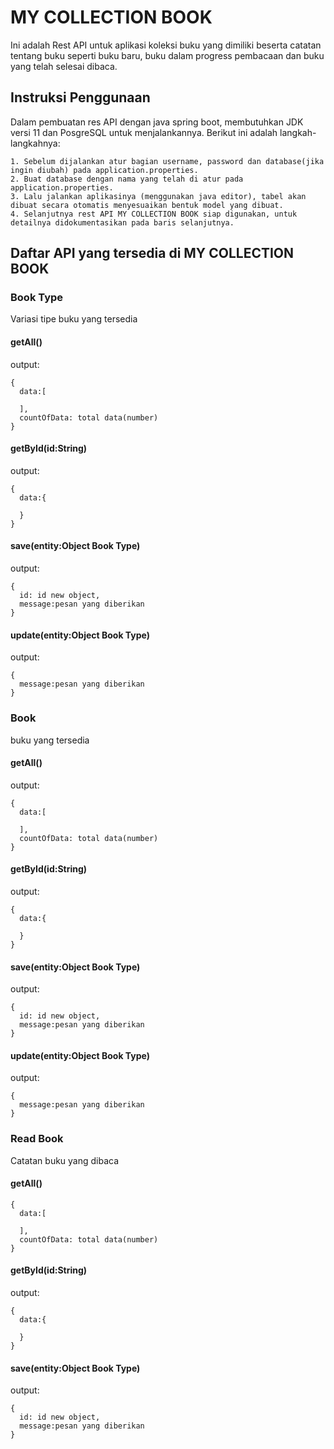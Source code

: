 # **MY COLLECTION BOOK**

Ini adalah Rest API untuk aplikasi koleksi buku yang dimiliki beserta catatan tentang buku seperti buku baru, buku dalam progress pembacaan dan buku yang telah selesai dibaca.

## **Instruksi Penggunaan**

Dalam pembuatan res API dengan java spring boot, membutuhkan JDK versi 11 dan PosgreSQL untuk menjalankannya. Berikut ini adalah langkah-langkahnya:

```
1. Sebelum dijalankan atur bagian username, password dan database(jika ingin diubah) pada application.properties.
2. Buat database dengan nama yang telah di atur pada application.properties.
3. Lalu jalankan aplikasinya (menggunakan java editor), tabel akan dibuat secara otomatis menyesuaikan bentuk model yang dibuat.
4. Selanjutnya rest API MY COLLECTION BOOK siap digunakan, untuk detailnya didokumentasikan pada baris selanjutnya.
```

## **Daftar API yang tersedia di MY COLLECTION BOOK**


### Book Type
Variasi tipe buku yang tersedia

#### getAll()
output:

```
{
  data:[
  
  ],
  countOfData: total data(number)
}
```

#### getById(id:String)
output:

```
{
  data:{
  
  }
}
```

#### save(entity:Object Book Type)
output:

```
{
  id: id new object,
  message:pesan yang diberikan
}
```

#### update(entity:Object Book Type)
output:

```
{
  message:pesan yang diberikan
}
```


### Book
buku yang tersedia

#### getAll()

output:

```
{
  data:[
  
  ],
  countOfData: total data(number)
}
```
#### getById(id:String)

output:

```
{
  data:{
  
  }
}
```

#### save(entity:Object Book Type)
output:

```
{
  id: id new object,
  message:pesan yang diberikan
}
```

#### update(entity:Object Book Type)
output:

```
{
  message:pesan yang diberikan
}
```

### Read Book
Catatan buku yang dibaca

#### getAll()
```
{
  data:[
  
  ],
  countOfData: total data(number)
}
```

#### getById(id:String)
output:

```
{
  data:{
  
  }
}
```

#### save(entity:Object Book Type)
output:

```
{
  id: id new object,
  message:pesan yang diberikan
}
```
